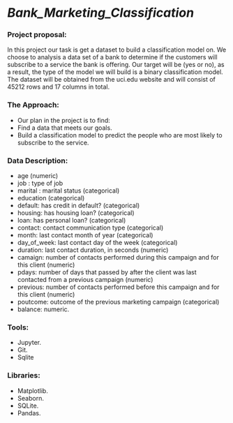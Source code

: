 # _Bank_Marketing_Classification_


### Project proposal:
In this project our task is get a dataset to build a classification model on. We choose to analysis a data set of a bank to determine if the customers will subscribe to a service the bank is offering. Our target will be (yes or no), as a result, the type of the model we will build is a binary classification model. The dataset will be obtained from the uci.edu website and will consist of 45212 rows and 17 columns in total. 

### The Approach:
* Our plan in the project is to find:
*	Find a data that meets our goals.
*	Build a classification model to predict the people who are most likely to subscribe to the service.

### Data Description:
*	age (numeric)
*	job : type of job 
*	marital : marital status (categorical)
*	education (categorical)
*	default: has credit in default? (categorical)
*	housing: has housing loan? (categorical)
* loan: has personal loan? (categorical)
*	contact: contact communication type (categorical) 
*	month: last contact month of year (categorical)
*	day_of_week: last contact day of the week (categorical)
*	duration: last contact duration, in seconds (numeric)
*	camaign: number of contacts performed during this campaign and for this client (numeric)
*	pdays: number of days that passed by after the client was last contacted from a previous campaign (numeric)
*	previous: number of contacts performed before this campaign and for this client (numeric)
*	poutcome: outcome of the previous marketing campaign (categorical)
*	balance: numeric.
### Tools:
*	Jupyter.
*	Git.
*	Sqlite
### Libraries:
*	Matplotlib.
*	Seaborn.
*	SQLite.
*	Pandas.

